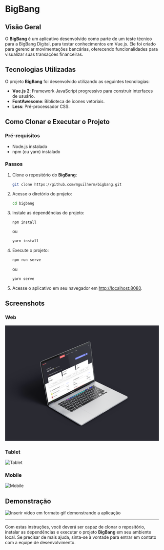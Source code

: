 # BigBang

## Visão Geral

O **BigBang** é um aplicativo desenvolvido como parte de um teste técnico para a BigBang Digital, para testar conhecimentos em Vue.js. Ele foi criado para gerenciar movimentações bancárias, oferecendo funcionalidades para visualizar suas transações financeiras.

## Tecnologias Utilizadas

O projeto **BigBang** foi desenvolvido utilizando as seguintes tecnologias:

- **Vue.js 2**: Framework JavaScript progressivo para construir interfaces de usuário.
- **FontAwesome**: Biblioteca de ícones vetoriais.
- **Less**: Pré-processador CSS.

## Como Clonar e Executar o Projeto

### Pré-requisitos

- Node.js instalado
- npm (ou yarn) instalado

### Passos

1. Clone o repositório do **BigBang**:

    ```bash
    git clone https://github.com/mguilherm/bigbang.git
    ```

2. Acesse o diretório do projeto:

    ```bash
    cd bigbang
    ```

3. Instale as dependências do projeto:

    ```bash
    npm install
    ```

    ou

    ```bash
    yarn install
    ```

4. Execute o projeto:

    ```bash
    npm run serve
    ```

    ou

    ```bash
    yarn serve
    ```

5. Acesse o aplicativo em seu navegador em [http://localhost:8080](http://localhost:8080).

## Screenshots

### Web

![Web](src/assets/images/web.png)

### Tablet

![Tablet](src/assets/images/tablet.png)

### Mobile

![Mobile](src/assets/images/mobile.png)

## Demonstração

![Inserir vídeo em formato gif demonstrando a aplicação](src/assets/images/preview.gif)

---

Com estas instruções, você deverá ser capaz de clonar o repositório, instalar as dependências e executar o projeto **BigBang** em seu ambiente local. Se precisar de mais ajuda, sinta-se à vontade para entrar em contato com a equipe de desenvolvimento.
